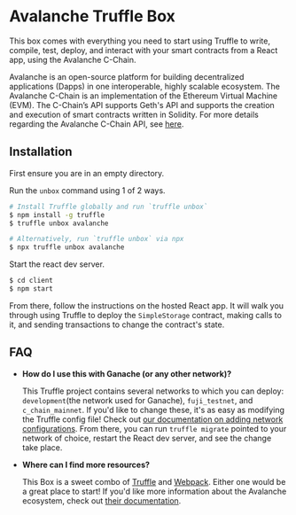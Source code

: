 # Avalanche Truffle Box

This box comes with everything you need to start using Truffle to write, compile, test, deploy, and interact with your smart contracts from a React app, using the Avalanche C-Chain.

Avalanche is an open-source platform for building decentralized applications (Dapps) in one interoperable, highly scalable ecosystem.  The Avalanche C-Chain is an implementation of the Ethereum Virtual Machine (EVM). The C-Chain’s API supports Geth's API and supports the creation and execution of smart contracts written in Solidity. For more details regarding the Avalanche C-Chain API, see [here](https://docs.avax.network/apis/avalanchego/apis/c-chain).

## Installation

First ensure you are in an empty directory.

Run the `unbox` command using 1 of 2 ways.

```sh
# Install Truffle globally and run `truffle unbox`
$ npm install -g truffle
$ truffle unbox avalanche
```

```sh
# Alternatively, run `truffle unbox` via npx
$ npx truffle unbox avalanche
```

Start the react dev server.

```sh
$ cd client
$ npm start
```

From there, follow the instructions on the hosted React app. It will walk you through using Truffle to deploy the `SimpleStorage` contract, making calls to it, and sending transactions to change the contract's state.

## FAQ

- __How do I use this with Ganache (or any other network)?__

  This Truffle project contains several networks to which you can deploy: `development`(the network used for Ganache), `fuji_testnet`, and `c_chain_mainnet`. If you'd like to change these, it's as easy as modifying the Truffle config file! Check out [our documentation on adding network configurations](https://trufflesuite.com/docs/truffle/reference/configuration/#networks). From there, you can run `truffle migrate` pointed to your network of choice, restart the React dev server, and see the change take place.

- __Where can I find more resources?__

  This Box is a sweet combo of [Truffle](https://trufflesuite.com) and [Webpack](https://webpack.js.org). Either one would be a great place to start! If you'd like more information about the Avalanche ecosystem, check out [their documentation](https://docs.avax.network/).
